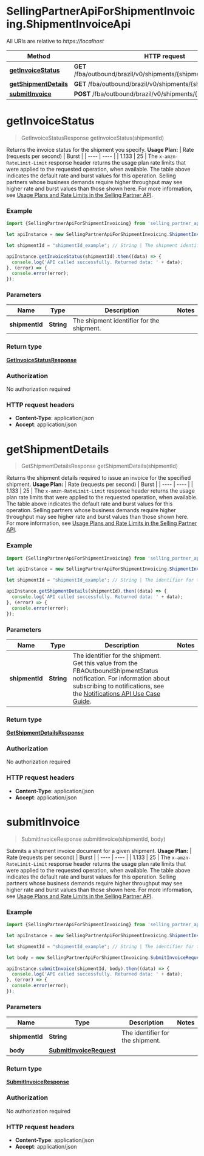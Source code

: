 # SellingPartnerApiForShipmentInvoicing.ShipmentInvoiceApi

All URIs are relative to *https://localhost*

Method | HTTP request | Description
------------- | ------------- | -------------
[**getInvoiceStatus**](ShipmentInvoiceApi.md#getInvoiceStatus) | **GET** /fba/outbound/brazil/v0/shipments/{shipmentId}/invoice/status | 
[**getShipmentDetails**](ShipmentInvoiceApi.md#getShipmentDetails) | **GET** /fba/outbound/brazil/v0/shipments/{shipmentId} | 
[**submitInvoice**](ShipmentInvoiceApi.md#submitInvoice) | **POST** /fba/outbound/brazil/v0/shipments/{shipmentId}/invoice | 


<a name="getInvoiceStatus"></a>
# **getInvoiceStatus**
> GetInvoiceStatusResponse getInvoiceStatus(shipmentId)



Returns the invoice status for the shipment you specify.  **Usage Plan:**  | Rate (requests per second) | Burst | | ---- | ---- | | 1.133 | 25 |  The `x-amzn-RateLimit-Limit` response header returns the usage plan rate limits that were applied to the requested operation, when available. The table above indicates the default rate and burst values for this operation. Selling partners whose business demands require higher throughput may see higher rate and burst values than those shown here. For more information, see [Usage Plans and Rate Limits in the Selling Partner API](doc:usage-plans-and-rate-limits-in-the-sp-api).

### Example
```javascript
import {SellingPartnerApiForShipmentInvoicing} from 'selling_partner_api_for_shipment_invoicing';

let apiInstance = new SellingPartnerApiForShipmentInvoicing.ShipmentInvoiceApi();

let shipmentId = "shipmentId_example"; // String | The shipment identifier for the shipment.

apiInstance.getInvoiceStatus(shipmentId).then((data) => {
  console.log('API called successfully. Returned data: ' + data);
}, (error) => {
  console.error(error);
});

```

### Parameters

Name | Type | Description  | Notes
------------- | ------------- | ------------- | -------------
 **shipmentId** | **String**| The shipment identifier for the shipment. | 

### Return type

[**GetInvoiceStatusResponse**](GetInvoiceStatusResponse.md)

### Authorization

No authorization required

### HTTP request headers

 - **Content-Type**: application/json
 - **Accept**: application/json

<a name="getShipmentDetails"></a>
# **getShipmentDetails**
> GetShipmentDetailsResponse getShipmentDetails(shipmentId)



Returns the shipment details required to issue an invoice for the specified shipment.  **Usage Plan:**  | Rate (requests per second) | Burst | | ---- | ---- | | 1.133 | 25 |  The `x-amzn-RateLimit-Limit` response header returns the usage plan rate limits that were applied to the requested operation, when available. The table above indicates the default rate and burst values for this operation. Selling partners whose business demands require higher throughput may see higher rate and burst values than those shown here. For more information, see [Usage Plans and Rate Limits in the Selling Partner API](doc:usage-plans-and-rate-limits-in-the-sp-api).

### Example
```javascript
import {SellingPartnerApiForShipmentInvoicing} from 'selling_partner_api_for_shipment_invoicing';

let apiInstance = new SellingPartnerApiForShipmentInvoicing.ShipmentInvoiceApi();

let shipmentId = "shipmentId_example"; // String | The identifier for the shipment. Get this value from the FBAOutboundShipmentStatus notification. For information about subscribing to notifications, see the [Notifications API Use Case Guide](doc:notifications-api-v1-use-case-guide).

apiInstance.getShipmentDetails(shipmentId).then((data) => {
  console.log('API called successfully. Returned data: ' + data);
}, (error) => {
  console.error(error);
});

```

### Parameters

Name | Type | Description  | Notes
------------- | ------------- | ------------- | -------------
 **shipmentId** | **String**| The identifier for the shipment. Get this value from the FBAOutboundShipmentStatus notification. For information about subscribing to notifications, see the [Notifications API Use Case Guide](doc:notifications-api-v1-use-case-guide). | 

### Return type

[**GetShipmentDetailsResponse**](GetShipmentDetailsResponse.md)

### Authorization

No authorization required

### HTTP request headers

 - **Content-Type**: application/json
 - **Accept**: application/json

<a name="submitInvoice"></a>
# **submitInvoice**
> SubmitInvoiceResponse submitInvoice(shipmentId, body)



Submits a shipment invoice document for a given shipment.  **Usage Plan:**  | Rate (requests per second) | Burst | | ---- | ---- | | 1.133 | 25 |  The `x-amzn-RateLimit-Limit` response header returns the usage plan rate limits that were applied to the requested operation, when available. The table above indicates the default rate and burst values for this operation. Selling partners whose business demands require higher throughput may see higher rate and burst values than those shown here. For more information, see [Usage Plans and Rate Limits in the Selling Partner API](doc:usage-plans-and-rate-limits-in-the-sp-api).

### Example
```javascript
import {SellingPartnerApiForShipmentInvoicing} from 'selling_partner_api_for_shipment_invoicing';

let apiInstance = new SellingPartnerApiForShipmentInvoicing.ShipmentInvoiceApi();

let shipmentId = "shipmentId_example"; // String | The identifier for the shipment.

let body = new SellingPartnerApiForShipmentInvoicing.SubmitInvoiceRequest(); // SubmitInvoiceRequest | 

apiInstance.submitInvoice(shipmentId, body).then((data) => {
  console.log('API called successfully. Returned data: ' + data);
}, (error) => {
  console.error(error);
});

```

### Parameters

Name | Type | Description  | Notes
------------- | ------------- | ------------- | -------------
 **shipmentId** | **String**| The identifier for the shipment. | 
 **body** | [**SubmitInvoiceRequest**](SubmitInvoiceRequest.md)|  | 

### Return type

[**SubmitInvoiceResponse**](SubmitInvoiceResponse.md)

### Authorization

No authorization required

### HTTP request headers

 - **Content-Type**: application/json
 - **Accept**: application/json

